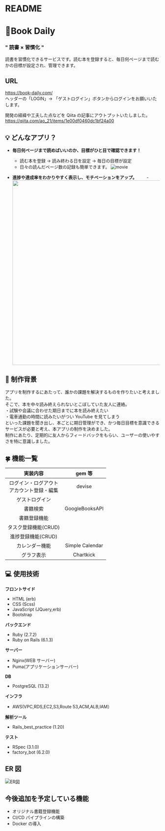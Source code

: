 # README

# 📖Book Daily

### " 読書 × 習慣化 " 
読書を習慣化できるサービスです。読む本を登録すると、毎日何ページまで読むかの目標が設定され、管理できます。

## URL

https://book-daily.com/  
ヘッダーの「LOGIN」-> 「ゲストログイン」ボタンからログインをお願いいたします。

開発の経緯や工夫した点などを Qiita の記事にアウトプットいたしました。  
https://qiita.com/ao_21/items/1e00df0460dc1bf24a00

## 💡 どんなアプリ？

- **毎日何ページまで読めばいいのか、目標がひと目で確認できます！** 
  - 読む本を登録 -> 読み終わる日を設定 -> 毎日の目標が設定
  - 日々の読んだページ数の記録も簡単できます。
  ![movie](https://user-images.githubusercontent.com/77653031/148927740-d0034aa2-77de-4d1d-b684-a972106211a9.gif)
  
- **進捗や達成率をわかりやすく表示し、モチベーションをアップ。**
　　- 
  <img width="600" src="https://user-images.githubusercontent.com/77653031/149058755-27348cc4-f225-424a-b314-5a14fb77ce2e.png">

## 🐾 制作背景

アプリを制作するにあたって、誰かの課題を解決するものを作りたいと考えました。  
そこで、本を中々読み終えられないとこぼしていた友人に連絡。  
・試験や会議に合わせた期日までに本を読み終えたい  
・電車通勤の時間に読みたいがつい YouTube を見てしまう  
といった課題を聞き出し、本ごとに期日管理ができ、かつ毎日目標を意識できるサービスが必要と考え、本アプリの制作を決めました。  
制作にあたり、定期的に友人からフィードバックをもらい、ユーザーの使いやすさを特に意識しました。

## 🍀 機能一覧

| 実装内容 | gem 等 |
| :---: | :---: |
| ログイン・ログアウト<br>アカウント登録・編集 | devise |
| ゲストログイン | |
| 書籍検索 | GoogleBooksAPI |
| 書籍登録機能 | |
| タスク登録機能(CRUD) | |
| 進捗登録機能(CRUD) | |
| カレンダー機能 | Simple Calendar |
| グラフ表示 | Chartkick |

## 💻 使用技術

**フロントサイド**

- HTML (erb)
- CSS (Scss)
- JavaScript (JQuery,erb)
- Bootstrap

**バックエンド**

- Ruby (2.7.2)
- Ruby on Rails (6.1.3)

**サーバー**

- Nginx(WEB サーバー)
- Puma(アプリケーションサーバー)

**DB**

- PostgreSQL (13.2)

**インフラ**

- AWS(VPC,RDS,EC2,S3,Route 53,ACM,ALB,IAM）

**解析ツール**

- Rails_best_practice (1.20)

**テスト**

- RSpec (3.1.0)
- factory_bot (6.2.0)

## ER 図
![ER図](https://user-images.githubusercontent.com/77653031/149062726-6d050f29-05cd-4047-967c-b60553c047d0.png)


## 今後追加を予定している機能

- オリジナル書籍登録機能
- CI/CD パイプラインの構築
- Docker の導入


